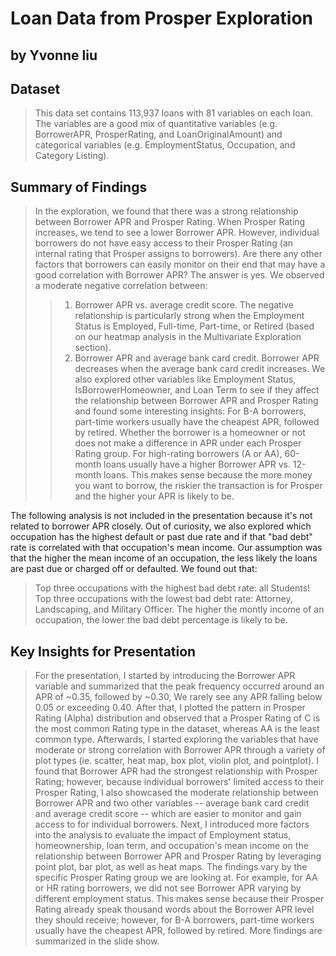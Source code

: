 # Loan Data from Prosper Exploration
## by Yvonne liu


## Dataset

> This data set contains 113,937 loans with 81 variables on each loan. The variables are a good mix of quantitative variables (e.g. BorrowerAPR, ProsperRating, and LoanOriginalAmount) and categorical variables (e.g. EmploymentStatus, Occupation, and Category Listing).


## Summary of Findings

> In the exploration, we found that there was a strong relationship between Borrower APR and Prosper Rating. When Prosper Rating increases, we tend to see a lower Borrower APR.
> However, individual borrowers do not have easy access to their Prosper Rating (an internal rating that Prosper assigns to borrowers). Are there any other factors that borrowers can easily monitor on their end that may have a good correlation with Borrower APR? The answer is yes. We observed a moderate negative correlation between:
>>  1) Borrower APR vs. average credit score. The negative relationship is particularly strong when the Employment Status is Employed, Full-time, Part-time, or Retired (based on our heatmap analysis in the Multivariate Exploration section).
>>  2) Borrower APR and average bank card credit. Borrower APR decreases when the average bank card credit increases.
> We also explored other variables like Employment Status, IsBorrowerHomeowner, and Loan Term to see if they affect the relationship between Borrower APR and Prosper Rating and found some interesting insights:
>> For B-A borrowers, part-time workers usually have the cheapest APR, followed by retired.
>> Whether the borrower is a homeowner or not does not make a difference in APR under each Prosper Rating group.
>> For high-rating borrowers (A or AA), 60-month loans usually have a higher Borrower APR vs. 12-month loans. This makes sense because the more money you want to borrow, the riskier the transaction is for Prosper and the higher your APR is likely to be.

The following analysis is not included in the presentation because it's not related to borrower APR closely.
Out of curiosity, we also explored which occupation has the highest default or past due rate and if that "bad debt" rate is correlated with that occupation's mean income. Our assumption was that the higher the mean income of an occupation, the less likely the loans are past due or charged off or defaulted. We found out that:
> Top three occupations with the highest bad debt rate: all Students!
> Top three occupations with the lowest bad debt rate: Attorney, Landscaping, and Military Officer.
> The higher the montly income of an occupation, the lower the bad debt percentage is likely to be.

## Key Insights for Presentation

> For the presentation, I started by introducing the Borrower APR variable and summarized that the peak frequency occurred around an APR of ~0.35, followed by ~0.30,
We rarely see any APR falling below 0.05 or exceeding 0.40. After that, I plotted the pattern in Prosper Rating (Alpha) distribution and observed that a Prosper Rating of C is the most common Rating type in the dataset, whereas AA is the least common type. 
> Afterwards, I started exploring the variables that have moderate or strong correlation with Borrower APR through a variety of plot types (ie. scatter, heat map, box plot, violin plot, and pointplot). I found that Borrower APR had the strongest relationship with Prosper Rating; however, because individual borrowers' limited access to their Prosper Rating, I also showcased the moderate relationship between Borrower APR and two other variables -- average bank card credit and average credit score -- which are easier to monitor and gain access to for individual borrowers. 
> Next, I introduced more factors into the analysis to evaluate the impact of Employment status, homeownership, loan term, and occupation's mean income on the relationship between Borrower APR and Prosper Rating by leveraging point plot, bar plot, as well as heat maps. The findings vary by the specific Prosper Rating group we are looking at. For example, for AA or HR rating borrowers, we did not see Borrower APR varying by different employment status. This makes sense because their Prosper Rating already speak thousand words about the Borrower APR level they should receive; however, for B-A borrowers, part-time workers usually have the cheapest APR, followed by retired. More findings are summarized in the slide show. 
